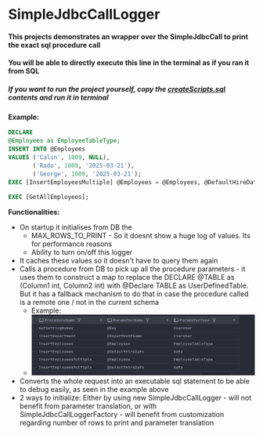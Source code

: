 # **SimpleJdbcCallLogger**

#### **This projects demonstrates an wrapper over the SimpleJdbcCall to print the exact sql procedure call**

#### **You will be able to directly execute this line in the terminal as if you ran it from SQL**

##### If you want to run the project yourself, copy the [createScripts.sql](src/main/java/com/simpleJdbcLogger/Spring/Boot/Jdbc/Logger/createScripts.sql) contents and run it in terminal

**Example:**

```sql
DECLARE
@Employees as EmployeeTableType;
INSERT INTO @Employees
VALUES ('Calin', 1009, NULL),
       ('Radu', 1009, '2025-03-21'),
       ('George', 1009, '2025-03-21');
EXEC [InsertEmployeesMultiple] @Employees = @Employees, @DefaultHireDate = '2025-03-22';
```

```sql
EXEC [GetAllEmployees];
```

**Functionalities:**

* On startup it initialises from DB the
    * MAX_ROWS_TO_PRINT - So it doesnt show a huge log of values. Its for performance reasons
    * Ability to turn on/off this logger
* It caches these values so it doesn't have to query them again
* Calls a procedure from DB to pick up all the procedure parameters - it uses them to construct a map to replace the
  DECLARE @TABLE as (Column1 int, Column2 int) with @Declare TABLE as UserDefinedTable. But it has a fallback mechanism
  to do that in case the procedure called is a remote one / not in the current schema
    * Example:
    * ![img.png](img.png)
* Converts the whole request into an executable sql statement to be able to debug easily, as seen in the example above
* 2 ways to initialize: Either by using new SimpleJdbcCallLogger - will not benefit from parameter translation, or with
  SimpleJdbcCallLoggerFactory - will benefit from customization regarding number of rows to print and parameter
  translation